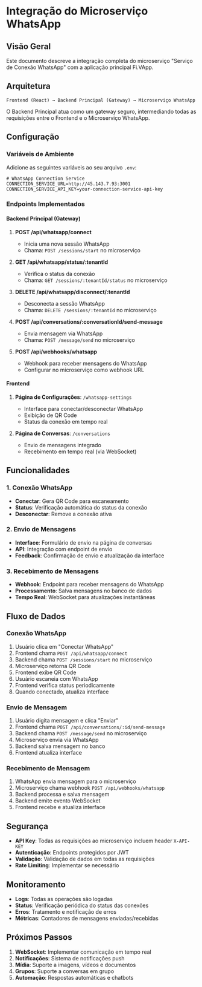 # Integração do Microserviço WhatsApp

## Visão Geral

Este documento descreve a integração completa do microserviço "Serviço de Conexão WhatsApp" com a aplicação principal Fi.VApp.

## Arquitetura

```
Frontend (React) → Backend Principal (Gateway) → Microserviço WhatsApp
```

O Backend Principal atua como um gateway seguro, intermediando todas as requisições entre o Frontend e o Microserviço WhatsApp.

## Configuração

### Variáveis de Ambiente

Adicione as seguintes variáveis ao seu arquivo `.env`:

```env
# WhatsApp Connection Service
CONNECTION_SERVICE_URL=http://45.143.7.93:3001
CONNECTION_SERVICE_API_KEY=your-connection-service-api-key
```

### Endpoints Implementados

#### Backend Principal (Gateway)

1. **POST /api/whatsapp/connect**
   - Inicia uma nova sessão WhatsApp
   - Chama: `POST /sessions/start` no microserviço

2. **GET /api/whatsapp/status/:tenantId**
   - Verifica o status da conexão
   - Chama: `GET /sessions/:tenantId/status` no microserviço

3. **DELETE /api/whatsapp/disconnect/:tenantId**
   - Desconecta a sessão WhatsApp
   - Chama: `DELETE /sessions/:tenantId` no microserviço

4. **POST /api/conversations/:conversationId/send-message**
   - Envia mensagem via WhatsApp
   - Chama: `POST /message/send` no microserviço

5. **POST /api/webhooks/whatsapp**
   - Webhook para receber mensagens do WhatsApp
   - Configurar no microserviço como webhook URL

#### Frontend

1. **Página de Configurações**: `/whatsapp-settings`
   - Interface para conectar/desconectar WhatsApp
   - Exibição de QR Code
   - Status da conexão em tempo real

2. **Página de Conversas**: `/conversations`
   - Envio de mensagens integrado
   - Recebimento em tempo real (via WebSocket)

## Funcionalidades

### 1. Conexão WhatsApp

- **Conectar**: Gera QR Code para escaneamento
- **Status**: Verificação automática do status da conexão
- **Desconectar**: Remove a conexão ativa

### 2. Envio de Mensagens

- **Interface**: Formulário de envio na página de conversas
- **API**: Integração com endpoint de envio
- **Feedback**: Confirmação de envio e atualização da interface

### 3. Recebimento de Mensagens

- **Webhook**: Endpoint para receber mensagens do WhatsApp
- **Processamento**: Salva mensagens no banco de dados
- **Tempo Real**: WebSocket para atualizações instantâneas

## Fluxo de Dados

### Conexão WhatsApp

1. Usuário clica em "Conectar WhatsApp"
2. Frontend chama `POST /api/whatsapp/connect`
3. Backend chama `POST /sessions/start` no microserviço
4. Microserviço retorna QR Code
5. Frontend exibe QR Code
6. Usuário escaneia com WhatsApp
7. Frontend verifica status periodicamente
8. Quando conectado, atualiza interface

### Envio de Mensagem

1. Usuário digita mensagem e clica "Enviar"
2. Frontend chama `POST /api/conversations/:id/send-message`
3. Backend chama `POST /message/send` no microserviço
4. Microserviço envia via WhatsApp
5. Backend salva mensagem no banco
6. Frontend atualiza interface

### Recebimento de Mensagem

1. WhatsApp envia mensagem para o microserviço
2. Microserviço chama webhook `POST /api/webhooks/whatsapp`
3. Backend processa e salva mensagem
4. Backend emite evento WebSocket
5. Frontend recebe e atualiza interface

## Segurança

- **API Key**: Todas as requisições ao microserviço incluem header `X-API-KEY`
- **Autenticação**: Endpoints protegidos por JWT
- **Validação**: Validação de dados em todas as requisições
- **Rate Limiting**: Implementar se necessário

## Monitoramento

- **Logs**: Todas as operações são logadas
- **Status**: Verificação periódica do status das conexões
- **Erros**: Tratamento e notificação de erros
- **Métricas**: Contadores de mensagens enviadas/recebidas

## Próximos Passos

1. **WebSocket**: Implementar comunicação em tempo real
2. **Notificações**: Sistema de notificações push
3. **Mídia**: Suporte a imagens, vídeos e documentos
4. **Grupos**: Suporte a conversas em grupo
5. **Automação**: Respostas automáticas e chatbots
